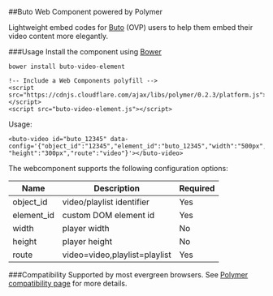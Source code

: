 ##Buto Web Component powered by Polymer

Lightweight embed codes for [Buto](get.buto.tv) (OVP) users to help them embed their video content more elegantly.

###Usage
Install the component using [Bower](bower.io)
```
bower install buto-video-element
```

```
!-- Include a Web Components polyfill -->
<script src="https://cdnjs.cloudflare.com/ajax/libs/polymer/0.2.3/platform.js"></script>
<script src="buto-video-element.js"></script>
```

Usage:
```
<buto-video id="buto_12345" data-config='{"object_id":"12345","element_id":"buto_12345","width":"500px", "height":"300px","route":"video"}'></buto-video>
```

The webcomponent supports the following configuration options:

| Name  | Description  | Required |
|---|---|---|
| object_id  | video/playlist identifier  | Yes
| element_id  | custom DOM element id  | Yes
| width | player width | No
| height | player height | No
|route | video=video,playlist=playlist | Yes

###Compatibility
Supported by most evergreen browsers.
See [Polymer compatibility page](https://www.polymer-project.org/resources/compatibility.html) for more details.
